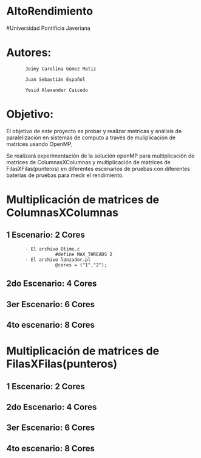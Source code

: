 # AltoRendimiento
#Universidad Pontificia Javeriana

# Autores: 

           Jeimy Carolina Gómez Matiz

           Juan Sebastián Español
           
           Yesid Alexander Caicedo
           

# Objetivo: 


El objetivo de este proyecto es probar y realizar metricas y análisis de paralelización en sistemas de computo a través de muliplicación de matrices usando OpenMP,

Se realizará experimentación de la solución openMP para multiplicación de matrices de ColumnasXColumnas y multiplicación de matrices de FilasXFilas(punteros) en diferentes escenarios de pruebas con diferentes baterias de pruebas  para medir el rendimiento.

# Multiplicación de matrices de ColumnasXColumnas

## 1 Escenario: 2 Cores
           - El archivo Otime.c 
                      #define MAX_THREADS 2
           - El archivo lanzador.pl
                      @cores = ("1","2");

## 2do Escenario:  4 Cores

## 3er Escenario: 6 Cores

## 4to escenario: 8 Cores

# Multiplicación de matrices de FilasXFilas(punteros) 

## 1 Escenario: 2 Cores

## 2do Escenario:  4 Cores

## 3er Escenario: 6 Cores

## 4to escenario: 8 Cores
